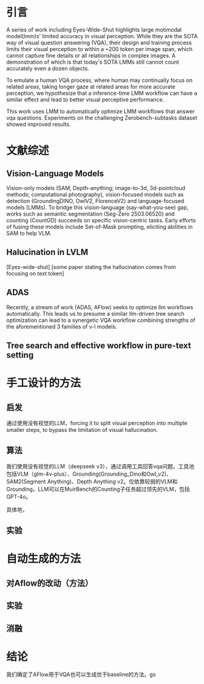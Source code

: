 # 引言
A series of work including Eyes-Wide-Shut highlights large motimodal model(lmm)s' limited accuracy in visual perception. While they are the SOTA way of visual question answering (VQA), their design and training process limits their visual perception to within a ~200 token per image span, which cannot capture fine details or all relationships in complex images. A demonstration of which is that today's SOTA LMMs still cannot count accurately even a dozen objects. 

To emulate a human VQA process, where human may continually focus on related areas, taking longer gaze at related areas for more accurate perception, we hypothesize that a inference-time LMM workflow can have a similar effect and lead to better visual perceptive performance. 

This work uses LMM to automatically optimize LMM workflows that answer vqa questions. Experiments on the challenging Zerobench-subtasks dataset showed improved results. 



# 文献综述

## Vision-Language Models
Vision-only models (SAM, Depth-anything; image-to-3d, 3d-pointcloud methods; computational photography), vision-focused models such as detection (GroundingDINO, OwlV2, FlorenceV2) and language-focused models (LMMs). To bridge this vision-language (say-what-you-see) gap, works such as semantic segmentation (Seg-Zero 2503.06520) and counting (CountGD) succeeds on specific vision-centric tasks. 
Early efforts of fusing these models include Set-of-Mask prompting, eliciting abilities in SAM to help VLM. 


## Halucination in LVLM

[Eyes-wide-shut] 
[some paper stating the hallucination comes from focusing on text token]

## ADAS

Recently, a stream of work (ADAS, AFlow) seeks to optimize llm workflows automatically. This leads us to presume a similar llm-driven tree search optimization can lead to a synergetic VQA workflow combining strengths of the aforementioned 3 families of v-l models. 

## Tree search and effective workflow in pure-text setting


# 手工设计的方法

## 启发
通过使用没有视觉的LLM，forcing it to split visual perception into multiple smaller steps, to bypass the limitation of visual hallucination. 

## 算法
我们使用没有视觉的LLM（deepseek v3），通过调用工具回答vqa问题。工具池包括VLM（glm-4v-plus）、Grounding(Grounding_Dino和Owl_v2)、SAM2(Segment Anything)、Depth Anything v2。仅依靠较弱的VLM和Grounding，LLM可以在MuirBench的Counting子任务超过领先的VLM，包括GPT-4o。

具体地，

## 实验


# 自动生成的方法

## 对Aflow的改动（方法）

## 实验

## 消融


# 结论
我们确定了AFlow用于VQA也可以生成优于baseline的方法。gs